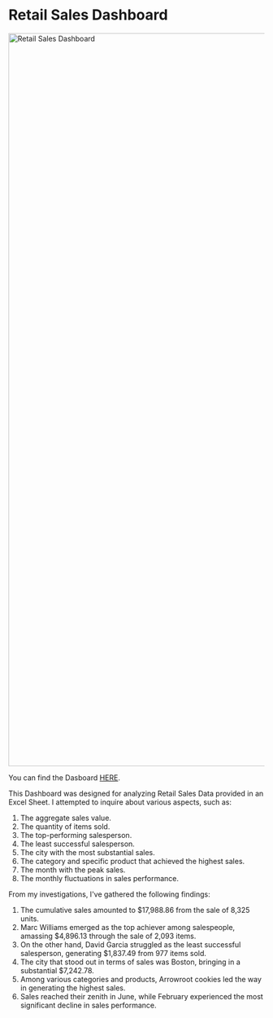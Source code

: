 # Retail Sales Dashboard
<img width="1440" alt="Retail Sales Dashboard" src="https://github.com/Vaiebhav/Data-Visualisation/assets/97014420/31748047-1117-4e34-85b8-a83dcd7c4f38">

You can find the Dasboard [HERE](https://public.tableau.com/app/profile/vaiebhav.chettri/viz/RetailSales_16930599137140/RetailSalesDataDashboard).

This Dashboard was designed for analyzing Retail Sales Data provided in an Excel Sheet. I attempted to inquire about various aspects, such as:

1. The aggregate sales value.
2. The quantity of items sold.
3. The top-performing salesperson.
4. The least successful salesperson.
5. The city with the most substantial sales.
6. The category and specific product that achieved the highest sales.
7. The month with the peak sales.
8. The monthly fluctuations in sales performance.


From my investigations, I've gathered the following findings:

1. The cumulative sales amounted to $17,988.86 from the sale of 8,325 units.
2. Marc Williams emerged as the top achiever among salespeople, amassing $4,896.13 through the sale of 2,093 items.
3. On the other hand, David Garcia struggled as the least successful salesperson, generating $1,837.49 from 977 items sold.
4. The city that stood out in terms of sales was Boston, bringing in a substantial $7,242.78.
5. Among various categories and products, Arrowroot cookies led the way in generating the highest sales.
6. Sales reached their zenith in June, while February experienced the most significant decline in sales performance.
